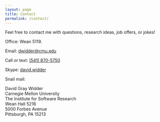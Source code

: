 ```yaml
---
layout: page
title: Contact
permalink: /contact/
---
```


Feel free to contact me with questions, research ideas, job offers, or jokes!

 Office: Wean 5119.

Email: [dwidder@cmu.edu](mailto:dwidder@cmu.edu)

Call or text: [(541) 870-5750](tel:541-870-5750)

Skype: <a href="skype:david.widder?add">david.widder</a>

Snail mail:

  David Gray Widder  
  Carnegie Mellon University  
  The Institute for Software Research  
  Wean Hall 5216  
  5000 Forbes Avenue  
  Pittsburgh, PA 15213  

